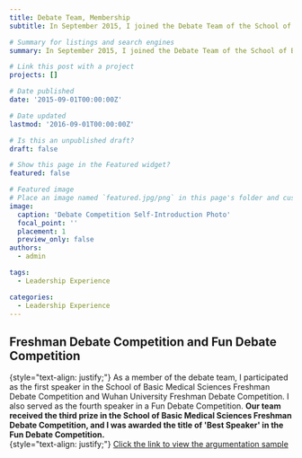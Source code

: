 ```yaml
---
title: Debate Team, Membership
subtitle: In September 2015, I joined the Debate Team of the School of Basic Medical Sciences at Wuhan University.

# Summary for listings and search engines
summary: In September 2015, I joined the Debate Team of the School of Basic Medical Sciences at Wuhan University.

# Link this post with a project
projects: []

# Date published
date: '2015-09-01T00:00:00Z'

# Date updated
lastmod: '2016-09-01T00:00:00Z'

# Is this an unpublished draft?
draft: false

# Show this page in the Featured widget?
featured: false

# Featured image
# Place an image named `featured.jpg/png` in this page's folder and customize its options here.
image:
  caption: 'Debate Competition Self-Introduction Photo'
  focal_point: ''
  placement: 1
  preview_only: false
authors:
  - admin

tags:
  - Leadership Experience

categories:
  - Leadership Experience
---
```


## Freshman Debate Competition and Fun Debate Competition  
{style="text-align: justify;"}
As a member of the debate team, I participated as the first speaker in the School of Basic Medical Sciences Freshman Debate Competition and Wuhan University Freshman Debate Competition. I also served as the fourth speaker in a Fun Debate Competition. **Our team received the third prize in the School of Basic Medical Sciences Freshman Debate Competition, and I was awarded the title of 'Best Speaker' in the Fun Debate Competition.**  
{style="text-align: justify;"}
[Click the link to view the argumentation sample](The-attachment-to-possession-is-the-existential-tragedy-of-human-life.pdf)


